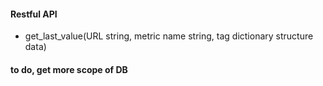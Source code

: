 #### Restful API
 - get_last_value(URL string, metric name string, tag dictionary structure data)

#### to do, get more scope of DB
